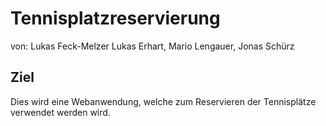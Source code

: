 # Tennisplatzreservierung

von: Lukas Feck-Melzer Lukas Erhart, Mario Lengauer, Jonas Schürz 

## Ziel <br> 
Dies wird eine Webanwendung, welche zum Reservieren der Tennisplätze verwendet werden wird. <Br>

